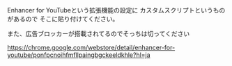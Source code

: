 Enhancer for YouTubeという拡張機能の設定に
カスタムスクリプトというものがあるので
そこに貼り付けてください。

また、広告ブロッカーが搭載されてるのでそっちは切ってください

https://chrome.google.com/webstore/detail/enhancer-for-youtube/ponfpcnoihfmfllpaingbgckeeldkhle?hl=ja
